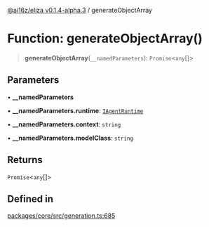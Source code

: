 [@ai16z/eliza v0.1.4-alpha.3](../index.md) / generateObjectArray

# Function: generateObjectArray()

> **generateObjectArray**(`__namedParameters`): `Promise`\<`any`[]\>

## Parameters

• **\_\_namedParameters**

• **\_\_namedParameters.runtime**: [`IAgentRuntime`](../interfaces/IAgentRuntime.md)

• **\_\_namedParameters.context**: `string`

• **\_\_namedParameters.modelClass**: `string`

## Returns

`Promise`\<`any`[]\>

## Defined in

[packages/core/src/generation.ts:685](https://github.com/ai16z/eliza/blob/main/packages/core/src/generation.ts#L685)
